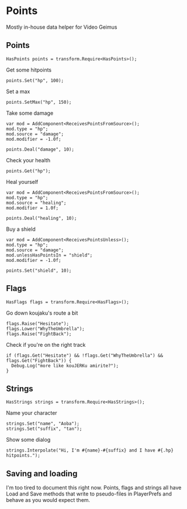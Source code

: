 Points
======

Mostly in-house data helper for Video Geimus

Points
------

    HasPoints points = transform.Require<HasPoints>();

Get some hitpoints

    points.Set("hp", 100);

Set a max

    points.SetMax("hp", 150);

Take some damage

    var mod = AddComponent<ReceivesPointsFromSource>();
    mod.type = "hp";
    mod.source = "damage";
    mod.modifier = -1.0f;

    points.Deal("damage", 10);
    
Check your health

    points.Get("hp");

Heal yourself

    var mod = AddComponent<ReceivesPointsFromSource>();
    mod.type = "hp";
    mod.source = "healing";
    mod.modifier = 1.0f;
    
    points.Deal("healing", 10);
    
Buy a shield

    var mod = AddComponent<ReceivesPointsUnless>();
    mod.type = "hp";
    mod.source = "damage";
    mod.unlessHasPointsIn = "shield";
    mod.modifier = -1.0f;

    points.Set("shield", 10);
    
Flags
-----

    HasFlags flags = transform.Require<HasFlags>();
   
Go down koujaku's route a bit

    flags.Raise("Hesitate");
    flags.Lower("WhyTheUmbrella");
    flags.Raise("FightBack");
    
Check if you're on the right track

    if (flags.Get("Hesitate") && !flags.Get("WhyTheUmbrella") && flags.Get("FightBack")) {
      Debug.Log("more like kouJERKu amirite?");
    }
    
Strings
-------

    HasStrings strings = transform.Require<HasStrings>();
    
Name your character

    strings.Set("name", "Aoba");
    strings.Set("suffix", "tan");
    
Show some dialog

    strings.Interpolate("Hi, I'm #{name}-#{suffix} and I have #{.hp} hitpoints.");
    
Saving and loading
------------------

I'm too tired to document this right now. Points, flags and strings all have Load and Save methods that write to pseudo-files in PlayerPrefs and behave as you would expect them.
